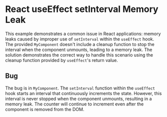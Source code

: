 # React useEffect setInterval Memory Leak

This example demonstrates a common issue in React applications: memory leaks caused by improper use of `setInterval` within the `useEffect` hook.  The provided `MyComponent` doesn't include a cleanup function to stop the interval when the component unmounts, leading to a memory leak.  The solution demonstrates the correct way to handle this scenario using the cleanup function provided by `useEffect`'s return value.

## Bug
The bug is in `MyComponent`. The `setInterval` function within the `useEffect` hook starts an interval that continuously increments the state. However, this interval is never stopped when the component unmounts, resulting in a memory leak.  The counter will continue to increment even after the component is removed from the DOM.